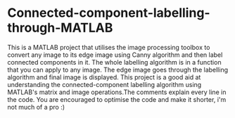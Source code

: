 # Connected-component-labelling-through-MATLAB
This is a MATLAB project that utilises the image processing toolbox to convert any image to its edge image using Canny algorithm and then label connected components in it. The whole labelling algorithm is in a function that you can apply to any image. The edge image goes through the labelling algorithm and final image is displayed. This project is a good aid at understanding the connected-component labelling algorithm using MATLAB's matrix and image operations.The comments explain every line in the code. You are encouraged to optimise the code and make it shorter, i'm not much of a pro :)

